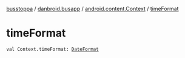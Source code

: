 [busstoppa](../../index.md) / [danbroid.busapp](../index.md) / [android.content.Context](index.md) / [timeFormat](./time-format.md)

# timeFormat

`val Context.timeFormat: `[`DateFormat`](https://docs.oracle.com/javase/8/docs/api/java/text/DateFormat.html)